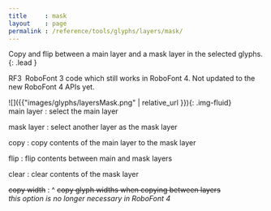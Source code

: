 ```yaml
---
title     : mask
layout    : page
permalink : /reference/tools/glyphs/layers/mask/
---
```


Copy and flip between a main layer and a mask layer in the selected glyphs.
{: .lead }

<span class="badge text-bg-warning rounded-0">RF3</span> RoboFont 3 code which still works in RoboFont 4. Not updated to the new RoboFont 4 APIs yet.


<div class='row'>

<div class='col-sm-4' markdown='1'>
![]({{"images/glyphs/layersMask.png" | relative_url }}){: .img-fluid}
</div>

<div class='col-sm-8' markdown='1'>
main layer
: select the main layer

mask layer
: select another layer as the mask layer

copy
: copy contents of the main layer to the mask layer

flip
: flip contents between main and mask layers

clear
: clear contents of the mask layer

~~copy width~~
: ^
  ~~copy glyph widths when copying between layers~~  
  *this option is no longer necessary in RoboFont 4*
</div>

</div>
